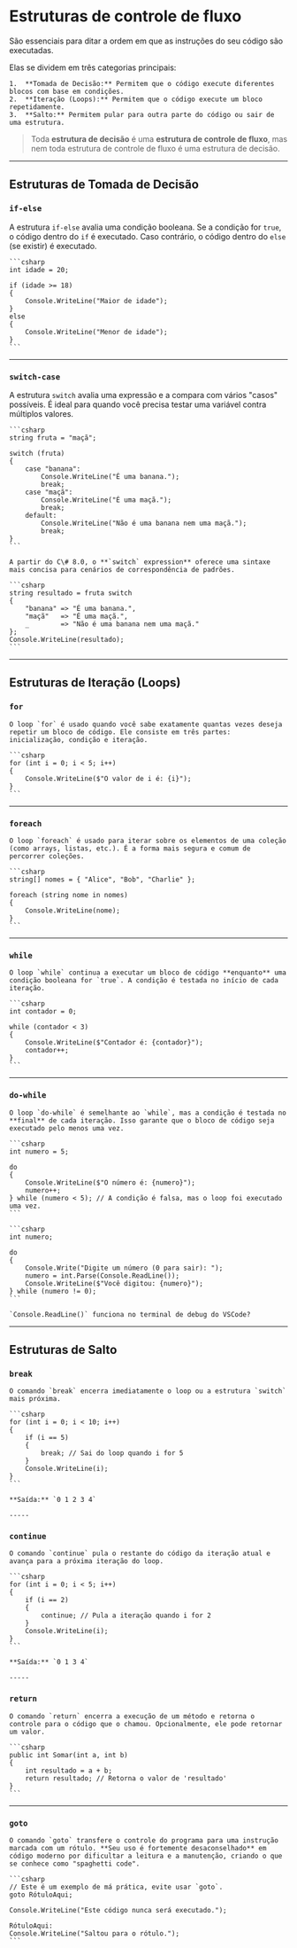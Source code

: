 # Estruturas de controle de fluxo

São essenciais para ditar a ordem em que as instruções do seu código são executadas.

Elas se dividem em três categorias principais:

    1.  **Tomada de Decisão:** Permitem que o código execute diferentes blocos com base em condições.
    2.  **Iteração (Loops):** Permitem que o código execute um bloco repetidamente.
    3.  **Salto:** Permitem pular para outra parte do código ou sair de uma estrutura.

> Toda **estrutura de decisão** é uma **estrutura de controle de fluxo**, mas nem toda estrutura de controle de fluxo é uma estrutura de decisão.

-----

## Estruturas de Tomada de Decisão

### `if-else`

A estrutura `if-else` avalia uma condição booleana. Se a condição for `true`, o código dentro do `if` é executado. Caso contrário, o código dentro do `else` (se existir) é executado.

    ```csharp
    int idade = 20;

    if (idade >= 18)
    {
        Console.WriteLine("Maior de idade");
    }
    else
    {
        Console.WriteLine("Menor de idade");
    }
    ```

-----

### `switch-case`

A estrutura `switch` avalia uma expressão e a compara com vários "casos" possíveis. É ideal para quando você precisa testar uma variável contra múltiplos valores.

    ```csharp
    string fruta = "maçã";

    switch (fruta)
    {
        case "banana":
            Console.WriteLine("É uma banana.");
            break;
        case "maçã":
            Console.WriteLine("É uma maçã.");
            break;
        default:
            Console.WriteLine("Não é uma banana nem uma maçã.");
            break;
    }
    ```

    A partir do C\# 8.0, o **`switch` expression** oferece uma sintaxe mais concisa para cenários de correspondência de padrões.

    ```csharp
    string resultado = fruta switch
    {
        "banana" => "É uma banana.",
        "maçã"   => "É uma maçã.",
        _        => "Não é uma banana nem uma maçã."
    };
    Console.WriteLine(resultado);
    ```

-----

## Estruturas de Iteração (Loops)

### `for`

    O loop `for` é usado quando você sabe exatamente quantas vezes deseja repetir um bloco de código. Ele consiste em três partes: inicialização, condição e iteração.

    ```csharp
    for (int i = 0; i < 5; i++)
    {
        Console.WriteLine($"O valor de i é: {i}");
    }
    ```

-----

### `foreach`

    O loop `foreach` é usado para iterar sobre os elementos de uma coleção (como arrays, listas, etc.). É a forma mais segura e comum de percorrer coleções.

    ```csharp
    string[] nomes = { "Alice", "Bob", "Charlie" };

    foreach (string nome in nomes)
    {
        Console.WriteLine(nome);
    }
    ```

-----

### `while`

    O loop `while` continua a executar um bloco de código **enquanto** uma condição booleana for `true`. A condição é testada no início de cada iteração.

    ```csharp
    int contador = 0;

    while (contador < 3)
    {
        Console.WriteLine($"Contador é: {contador}");
        contador++;
    }
    ```

-----

### `do-while`

    O loop `do-while` é semelhante ao `while`, mas a condição é testada no **final** de cada iteração. Isso garante que o bloco de código seja executado pelo menos uma vez.

    ```csharp
    int numero = 5;

    do
    {
        Console.WriteLine($"O número é: {numero}");
        numero++;
    } while (numero < 5); // A condição é falsa, mas o loop foi executado uma vez.
    ```

    ```csharp
    int numero;

    do
    {
        Console.Write("Digite um número (0 para sair): ");
        numero = int.Parse(Console.ReadLine());
        Console.WriteLine($"Você digitou: {numero}");
    } while (numero != 0);
    ```

    `Console.ReadLine()` funciona no terminal de debug do VSCode?

-----

## Estruturas de Salto

### `break`

    O comando `break` encerra imediatamente o loop ou a estrutura `switch` mais próxima.

    ```csharp
    for (int i = 0; i < 10; i++)
    {
        if (i == 5)
        {
            break; // Sai do loop quando i for 5
        }
        Console.WriteLine(i);
    }
    ```

    **Saída:** `0 1 2 3 4`

    -----

### `continue`

    O comando `continue` pula o restante do código da iteração atual e avança para a próxima iteração do loop.

    ```csharp
    for (int i = 0; i < 5; i++)
    {
        if (i == 2)
        {
            continue; // Pula a iteração quando i for 2
        }
        Console.WriteLine(i);
    }
    ```

    **Saída:** `0 1 3 4`

    -----

### `return`

    O comando `return` encerra a execução de um método e retorna o controle para o código que o chamou. Opcionalmente, ele pode retornar um valor.

    ```csharp
    public int Somar(int a, int b)
    {
        int resultado = a + b;
        return resultado; // Retorna o valor de 'resultado'
    }
    ```

-----

### `goto`

    O comando `goto` transfere o controle do programa para uma instrução marcada com um rótulo. **Seu uso é fortemente desaconselhado** em código moderno por dificultar a leitura e a manutenção, criando o que se conhece como "spaghetti code".

    ```csharp
    // Este é um exemplo de má prática, evite usar `goto`.
    goto RótuloAqui;

    Console.WriteLine("Este código nunca será executado.");

    RótuloAqui:
    Console.WriteLine("Saltou para o rótulo.");
    ```
